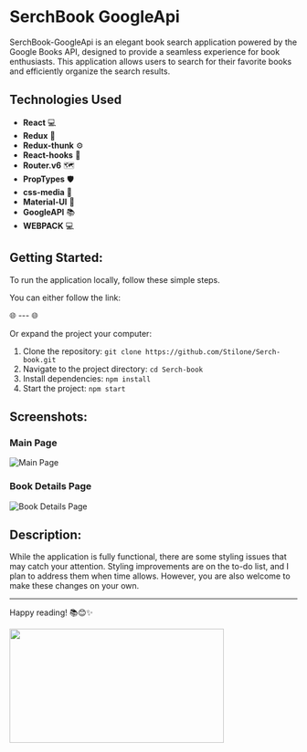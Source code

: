 # SerchBook GoogleApi

SerchBook-GoogleApi is an elegant book search application powered by the Google Books API, designed to provide a seamless experience for book enthusiasts. This application allows users to search for their favorite books and efficiently organize the search results.

## Technologies Used
- **React**  💻
- **Redux**  🔄
- **Redux-thunk**  ⚙️
- **React-hooks**  🎣
- **Router.v6**  🗺️
- **PropTypes**  🛡️
- **css-media**  📱
- **Material-UI** 🎨
- **GoogleAPI** 📚
- **WEBPACK** 💻

## Getting Started:
To run the application locally, follow these simple steps.

You can either follow the link:
 
🌐 --- 🌐

Or expand the project your computer:

1. Clone the repository: `git clone https://github.com/Stilone/Serch-book.git`
2. Navigate to the project directory: `cd Serch-book`
3. Install dependencies: `npm install`
4. Start the project: `npm start`

## Screenshots:

### Main Page
![Main Page](https://github.com/Stilone/SerchBook-GoogleApi/assets/54247765/c1bda649-893c-4254-bb22-fae2d5f34b4b)

### Book Details Page
![Book Details Page](https://github.com/Stilone/SerchBook-GoogleApi/assets/54247765/cf84d57c-2196-4a17-a7b9-4ad447f3aaff)

## Description:
While the application is fully functional, there are some styling issues that may catch your attention. Styling improvements are on the to-do list, and I plan to address them when time allows. However, you are also welcome to make these changes on your own.

---

Happy reading! 📚😊✨

<img align="left" height="200" width="375" alt="" src="https://media.giphy.com/media/137EaR4vAOCn1S/giphy.gif"/>


